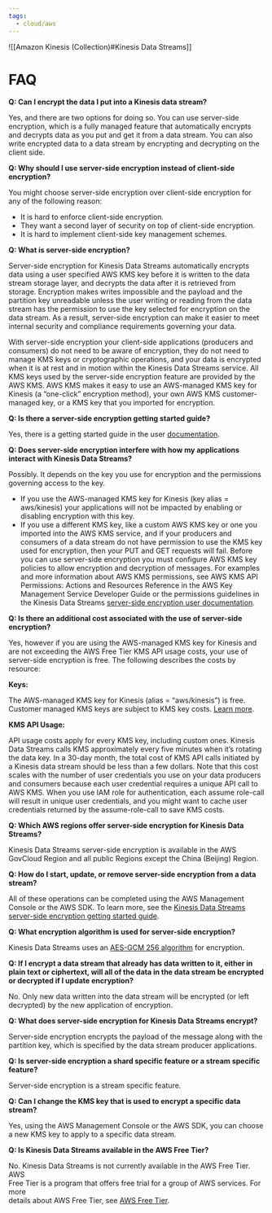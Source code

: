```yaml
---
tags:
  - cloud/aws
---
```

![[Amazon Kinesis (Collection)#Kinesis Data Streams]]

# FAQ
**Q: Can I encrypt the data I put into a Kinesis data stream?**

Yes, and there are two options for doing so. You can use server-side encryption, which is a fully managed feature that automatically encrypts and decrypts data as you put and get it from a data stream. You can also write encrypted data to a data stream by encrypting and decrypting on the client side.  

**Q: Why should I use server-side encryption instead of client-side encryption?**

You might choose server-side encryption over client-side encryption for any of the following reason:

- It is hard to enforce client-side encryption.
- They want a second layer of security on top of client-side encryption.
- It is hard to implement client-side key management schemes.

**Q: What is server-side encryption?**

Server-side encryption for Kinesis Data Streams automatically encrypts data using a user specified AWS KMS key before it is written to the data stream storage layer, and decrypts the data after it is retrieved from storage. Encryption makes writes impossible and the payload and the partition key unreadable unless the user writing or reading from the data stream has the permission to use the key selected for encryption on the data stream. As a result, server-side encryption can make it easier to meet internal security and compliance requirements governing your data.

With server-side encryption your client-side applications (producers and consumers) do not need to be aware of encryption, they do not need to manage KMS keys or cryptographic operations, and your data is encrypted when it is at rest and in motion within the Kinesis Data Streams service. All KMS keys used by the server-side encryption feature are provided by the AWS KMS. AWS KMS makes it easy to use an AWS-managed KMS key for Kinesis (a “one-click” encryption method), your own AWS KMS customer-managed key, or a KMS key that you imported for encryption.  

**Q: Is there a server-side encryption getting started guide?**

Yes, there is a getting started guide in the user [documentation](https://docs.aws.amazon.com/streams/latest/dev/server-side-encryption.html).

**Q: Does server-side encryption interfere with how my applications interact with Kinesis Data Streams?**

Possibly. It depends on the key you use for encryption and the permissions governing access to the key.

- If you use the AWS-managed KMS key for Kinesis (key alias = aws/kinesis) your applications will not be impacted by enabling or disabling encryption with this key.
- If you use a different KMS key, like a custom AWS KMS key or one you imported into the AWS KMS service, and if your producers and consumers of a data stream do not have permission to use the KMS key used for encryption, then your PUT and GET requests will fail. Before you can use server-side encryption you must configure AWS KMS key policies to allow encryption and decryption of messages. For examples and more information about AWS KMS permissions, see AWS KMS API Permissions: Actions and Resources Reference in the AWS Key Management Service Developer Guide or the permissions guidelines in the Kinesis Data Streams [server-side encryption user documentation](https://docs.aws.amazon.com/streams/latest/dev/server-side-encryption.html).

**Q: Is there an additional cost associated with the use of server-side encryption?**

Yes, however if you are using the AWS-managed KMS key for Kinesis and are not exceeding the AWS Free Tier KMS API usage costs, your use of server-side encryption is free. The following describes the costs by resource:

**Keys:**

The AWS-managed KMS key for Kinesis (alias = “aws/kinesis”) is free.  
Customer managed KMS keys are subject to KMS key costs. [Learn more](https://aws.amazon.com/kms/pricing/).

**KMS API Usage:**

API usage costs apply for every KMS key, including custom ones. Kinesis Data Streams calls KMS approximately every five minutes when it’s rotating the data key. In a 30-day month, the total cost of KMS API calls initiated by a Kinesis data stream should be less than a few dollars. Note that this cost scales with the number of user credentials you use on your data producers and consumers because each user credential requires a unique API call to AWS KMS. When you use IAM role for authentication, each assume role-call will result in unique user credentials, and you might want to cache user credentials returned by the assume-role-call to save KMS costs.  

**Q: Which AWS regions offer server-side encryption for Kinesis Data Streams?**

Kinesis Data Streams server-side encryption is available in the AWS GovCloud Region and all public Regions except the China (Beijing) Region.

**Q: How do I start, update, or remove server-side encryption from a data stream?**

All of these operations can be completed using the AWS Management Console or the AWS SDK. To learn more, see the [Kinesis Data Streams server-side encryption getting started guide](https://docs.aws.amazon.com/streams/latest/dev/server-side-encryption.html).

**Q: What encryption algorithm is used for server-side encryption?**

Kinesis Data Streams uses an [AES-GCM 256 algorithm](https://docs.aws.amazon.com/kms/latest/developerguide/crypto-intro.html) for encryption.

**Q: If I encrypt a data stream that already has data written to it, either in plain text or ciphertext, will all of the data in the data stream be encrypted or decrypted if I update encryption?**

No. Only new data written into the data stream will be encrypted (or left decrypted) by the new application of encryption.

**Q: What does server-side encryption for Kinesis Data Streams encrypt?**

Server-side encryption encrypts the payload of the message along with the partition key, which is specified by the data stream producer applications.

**Q: Is server-side encryption a shard specific feature or a stream specific feature?**

Server-side encryption is a stream specific feature.

**Q: Can I change the KMS key that is used to encrypt a specific data stream?**

Yes, using the AWS Management Console or the AWS SDK, you can choose a new KMS key to apply to a specific data stream.

**Q: Is Kinesis Data Streams available in the AWS Free Tier?**

No. Kinesis Data Streams is not currently available in the AWS Free Tier. AWS  
Free Tier is a program that offers free trial for a group of AWS services. For more  
details about AWS Free Tier, see [AWS Free Tier](https://aws.amazon.com/free/).